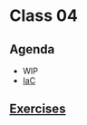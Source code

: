 # Class 04

## Agenda

- WIP
- [IaC](/classes/04class/iac/README.md)

## [Exercises](./exercises/README.md)